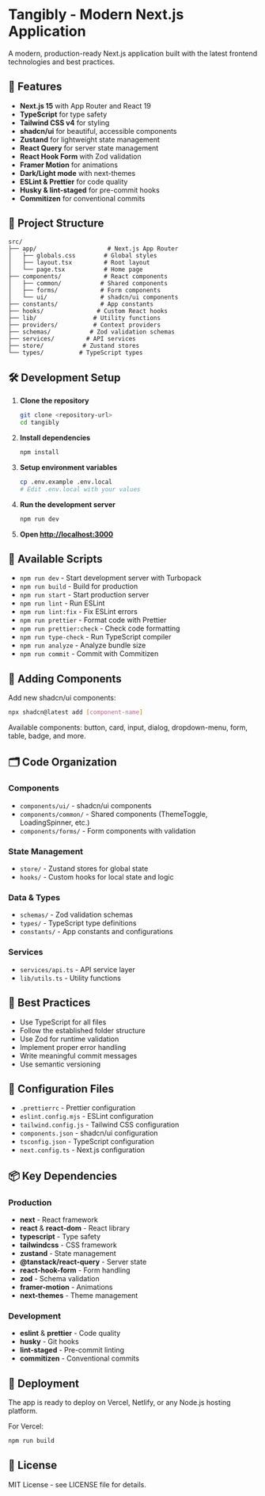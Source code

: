# Tangibly - Modern Next.js Application

A modern, production-ready Next.js application built with the latest frontend technologies and best practices.

## 🚀 Features

- **Next.js 15** with App Router and React 19
- **TypeScript** for type safety
- **Tailwind CSS v4** for styling
- **shadcn/ui** for beautiful, accessible components
- **Zustand** for lightweight state management
- **React Query** for server state management
- **React Hook Form** with Zod validation
- **Framer Motion** for animations
- **Dark/Light mode** with next-themes
- **ESLint & Prettier** for code quality
- **Husky & lint-staged** for pre-commit hooks
- **Commitizen** for conventional commits

## 📁 Project Structure

```
src/
├── app/                    # Next.js App Router
│   ├── globals.css        # Global styles
│   ├── layout.tsx         # Root layout
│   └── page.tsx           # Home page
├── components/            # React components
│   ├── common/           # Shared components
│   ├── forms/            # Form components
│   └── ui/               # shadcn/ui components
├── constants/            # App constants
├── hooks/               # Custom React hooks
├── lib/                # Utility functions
├── providers/          # Context providers
├── schemas/           # Zod validation schemas
├── services/         # API services
├── store/           # Zustand stores
└── types/          # TypeScript types
```

## 🛠️ Development Setup

1. **Clone the repository**

   ```bash
   git clone <repository-url>
   cd tangibly
   ```

2. **Install dependencies**

   ```bash
   npm install
   ```

3. **Setup environment variables**

   ```bash
   cp .env.example .env.local
   # Edit .env.local with your values
   ```

4. **Run the development server**

   ```bash
   npm run dev
   ```

5. **Open [http://localhost:3000](http://localhost:3000)**

## 📜 Available Scripts

- `npm run dev` - Start development server with Turbopack
- `npm run build` - Build for production
- `npm run start` - Start production server
- `npm run lint` - Run ESLint
- `npm run lint:fix` - Fix ESLint errors
- `npm run prettier` - Format code with Prettier
- `npm run prettier:check` - Check code formatting
- `npm run type-check` - Run TypeScript compiler
- `npm run analyze` - Analyze bundle size
- `npm run commit` - Commit with Commitizen

## 🎨 Adding Components

Add new shadcn/ui components:

```bash
npx shadcn@latest add [component-name]
```

Available components: button, card, input, dialog, dropdown-menu, form, table, badge, and more.

## 🗂️ Code Organization

### Components

- `components/ui/` - shadcn/ui components
- `components/common/` - Shared components (ThemeToggle, LoadingSpinner, etc.)
- `components/forms/` - Form components with validation

### State Management

- `store/` - Zustand stores for global state
- `hooks/` - Custom hooks for local state and logic

### Data & Types

- `schemas/` - Zod validation schemas
- `types/` - TypeScript type definitions
- `constants/` - App constants and configurations

### Services

- `services/api.ts` - API service layer
- `lib/utils.ts` - Utility functions

## 🎯 Best Practices

- Use TypeScript for all files
- Follow the established folder structure
- Use Zod for runtime validation
- Implement proper error handling
- Write meaningful commit messages
- Use semantic versioning

## 🔧 Configuration Files

- `.prettierrc` - Prettier configuration
- `eslint.config.mjs` - ESLint configuration
- `tailwind.config.js` - Tailwind CSS configuration
- `components.json` - shadcn/ui configuration
- `tsconfig.json` - TypeScript configuration
- `next.config.ts` - Next.js configuration

## 📦 Key Dependencies

### Production

- **next** - React framework
- **react** & **react-dom** - React library
- **typescript** - Type safety
- **tailwindcss** - CSS framework
- **zustand** - State management
- **@tanstack/react-query** - Server state
- **react-hook-form** - Form handling
- **zod** - Schema validation
- **framer-motion** - Animations
- **next-themes** - Theme management

### Development

- **eslint** & **prettier** - Code quality
- **husky** - Git hooks
- **lint-staged** - Pre-commit linting
- **commitizen** - Conventional commits

## 🚀 Deployment

The app is ready to deploy on Vercel, Netlify, or any Node.js hosting platform.

For Vercel:

```bash
npm run build
```

## 📄 License

MIT License - see LICENSE file for details.

